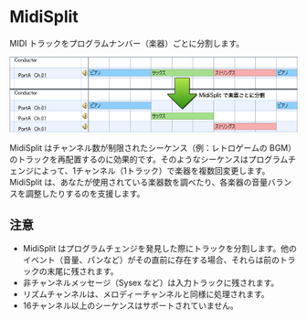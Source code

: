 MidiSplit
=========

MIDI トラックをプログラムナンバー（楽器）ごとに分割します。

![MidiSplit のコンセプト](doc/assets/images/midisplit-concept.png)

MidiSplit はチャンネル数が制限されたシーケンス（例：レトロゲームの BGM）のトラックを再配置するのに効果的です。そのようなシーケンスはプログラムチェンジによって、1チャンネル（1トラック）で楽器を複数回変更します。MidiSplit は、あなたが使用されている楽器数を調べたり、各楽器の音量バランスを調整したりするのを支援します。

注意
------------------------

- MidiSplit はプログラムチェンジを発見した際にトラックを分割します。他のイベント（音量、パンなど）がその直前に存在する場合、それらは前のトラックの末尾に残されます。
- 非チャンネルメッセージ（Sysex など）は入力トラックに残されます。
- リズムチャンネルは、メロディーチャンネルと同様に処理されます。
- 16チャンネル以上のシーケンスはサポートされていません。
